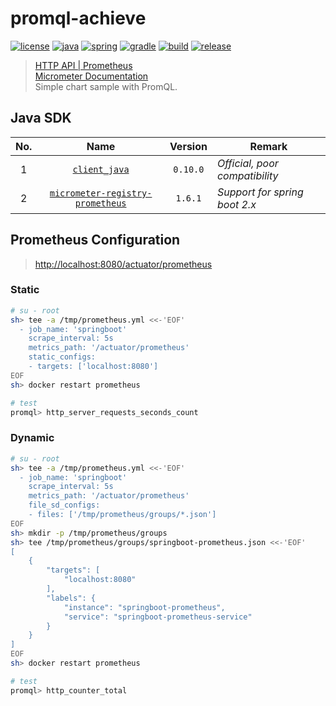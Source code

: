 # promql-achieve

[![license](https://img.shields.io/badge/license-MIT-green.svg?style=flat&logo=github)](https://www.mit-license.org)
[![java](https://img.shields.io/badge/java-1.8-brightgreen.svg?style=flat&logo=java)](https://www.oracle.com/java/technologies/javase-downloads.html)
[![spring](https://img.shields.io/badge/springboot-2.3.2-brightgreen.svg?style=flat&logo=spring)](https://docs.spring.io/spring-boot/docs/2.3.x-SNAPSHOT/reference/htmlsingle)
[![gradle](https://img.shields.io/badge/gradle-6.7-brightgreen.svg?style=flat&logo=gradle)](https://docs.gradle.org/6.7/userguide/installation.html)
[![build](https://github.com/aaric/promql-achieve/workflows/build/badge.svg)](https://github.com/aaric/promql-achieve/actions)
[![release](https://img.shields.io/badge/release-0.8.0-blue.svg)](https://github.com/aaric/promql-achieve/releases)

> [HTTP API | Prometheus](https://prometheus.io/docs/prometheus/2.26/querying/api/)  
> [Micrometer Documentation](https://micrometer.io/docs)  
> Simple chart sample with PromQL.

## Java SDK

|No.|Name|Version|Remark|
|:-:|:--:|:-----:|------|
|1|[`client_java`](https://github.com/prometheus/client_java)|`0.10.0`|*Official, poor compatibility*|
|2|[`micrometer-registry-prometheus`](https://micrometer.io/docs/registry/prometheus)|`1.6.1`|*Support for spring boot 2.x*|

## Prometheus Configuration

> [http://localhost:8080/actuator/prometheus](http://localhost:8080/actuator/prometheus)

### Static

```bash
# su - root
sh> tee -a /tmp/prometheus.yml <<-'EOF'
  - job_name: 'springboot'
    scrape_interval: 5s
    metrics_path: '/actuator/prometheus'
    static_configs:
    - targets: ['localhost:8080']
EOF
sh> docker restart prometheus

# test
promql> http_server_requests_seconds_count
```

### Dynamic

```bash
# su - root
sh> tee -a /tmp/prometheus.yml <<-'EOF'
  - job_name: 'springboot'
    scrape_interval: 5s
    metrics_path: '/actuator/prometheus'
    file_sd_configs:
    - files: ['/tmp/prometheus/groups/*.json']
EOF
sh> mkdir -p /tmp/prometheus/groups
sh> tee /tmp/prometheus/groups/springboot-prometheus.json <<-'EOF'
[
    {
        "targets": [
            "localhost:8080"
        ],
        "labels": {
            "instance": "springboot-prometheus",
            "service": "springboot-prometheus-service"
        }
    }
]
EOF
sh> docker restart prometheus

# test
promql> http_counter_total
```

